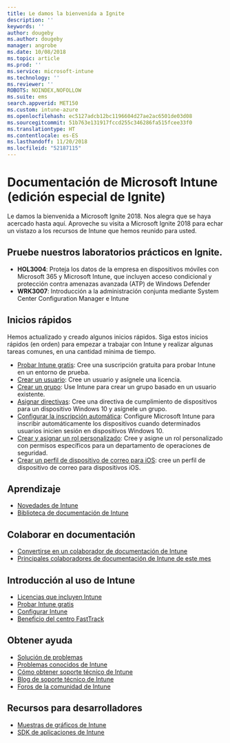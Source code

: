 ```yaml
---
title: Le damos la bienvenida a Ignite
description: ''
keywords: ''
author: dougeby
ms.author: dougeby
manager: angrobe
ms.date: 10/08/2018
ms.topic: article
ms.prod: ''
ms.service: microsoft-intune
ms.technology: ''
ms.reviewer: ''
ROBOTS: NOINDEX,NOFOLLOW
ms.suite: ems
search.appverid: MET150
ms.custom: intune-azure
ms.openlocfilehash: ec5127adcb12bc1196604d27ae2ac6501de03d08
ms.sourcegitcommit: 51b763e131917fccd255c346286fa515fcee33f0
ms.translationtype: HT
ms.contentlocale: es-ES
ms.lasthandoff: 11/20/2018
ms.locfileid: "52187115"
---
```

# <a name="microsoft-intune-documentation-40ignite-special-edition41"></a>Documentación de Microsoft Intune &#40;edición especial de Ignite&#41;
Le damos la bienvenida a Microsoft Ignite 2018. Nos alegra que se haya acercado hasta aquí. Aproveche su visita a Microsoft Ignite 2018 para echar un vistazo a los recursos de Intune que hemos reunido para usted.

## <a name="try-our-hands-on-labs-at-ignite"></a>Pruebe nuestros laboratorios prácticos en Ignite.
- **HOL3004**: Proteja los datos de la empresa en dispositivos móviles con Microsoft 365 y Microsoft Intune, que incluyen acceso condicional y protección contra amenazas avanzada (ATP) de Windows Defender
- **WRK3007**: Introducción a la administración conjunta mediante System Center Configuration Manager e Intune

## <a name="quickstarts"></a>Inicios rápidos
Hemos actualizado y creado algunos inicios rápidos. Siga estos inicios rápidos (en orden) para empezar a trabajar con Intune y realizar algunas tareas comunes, en una cantidad mínima de tiempo.

- [Probar Intune gratis](free-trial-sign-up.md): Cree una suscripción gratuita para probar Intune en un entorno de prueba.    
- [Crear un usuario](quickstart-create-user.md): Cree un usuario y asígnele una licencia.
- [Crear un grupo](quickstart-create-group.md): Use Intune para crear un grupo basado en un usuario existente.
- [Asignar directivas](get-started-policies.md): Cree una directiva de cumplimiento de dispositivos para un dispositivo Windows 10 y asígnele un grupo.
- [Configurar la inscripción automática](quickstart-setup-auto-enrollment.md): Configure Microsoft Intune para inscribir automáticamente los dispositivos cuando determinados usuarios inicien sesión en dispositivos Windows 10.
- [Crear y asignar un rol personalizado](quickstart-create-custom-role.md): Cree y asigne un rol personalizado con permisos específicos para un departamento de operaciones de seguridad. 
- [Crear un perfil de dispositivo de correo para iOS](quickstart-email-profile.md): cree un perfil de dispositivo de correo para dispositivos iOS.

## <a name="learn"></a>Aprendizaje
- [Novedades de Intune](whats-new.md)
- [Biblioteca de documentación de Intune](https://docs.microsoft.com/intune/)

## <a name="contribute-to-docs"></a>Colaborar en documentación
- [Convertirse en un colaborador de documentación de Intune](https://github.com/MicrosoftDocs/IntuneDocs/blob/master/README.md)  
- [Principales colaboradores de documentación de Intune de este mes](https://github.com/MicrosoftDocs/IntuneDocs/graphs/contributors?from=2018-09-01&to=2018-11-30&type=c)  

## <a name="start-using-intune"></a>Introducción al uso de Intune
- [Licencias que incluyen Intune](licenses.md)
- [Probar Intune gratis](free-trial-sign-up.md)
- [Configurar Intune](setup-steps.md)
- [Beneficio del centro FastTrack](https://docs.microsoft.com/enterprise-mobility-security/Solutions/enterprise-mobility-fasttrack-program)

## <a name="get-help"></a>Obtener ayuda
- [Solución de problemas](help-desk-operators.md)
- [Problemas conocidos de Intune](known-issues.md)
- [Cómo obtener soporte técnico de Intune](get-support.md)
- [Blog de soporte técnico de Intune](https://blogs.technet.microsoft.com/intunesupport/)
- [Foros de la comunidad de Intune](https://techcommunity.microsoft.com/t5/Enterprise-Mobility-Security/ct-p/EMS)

## <a name="developer-resources"></a>Recursos para desarrolladores
- [Muestras de gráficos de Intune](https://github.com/microsoftgraph/powershell-intune-samples)
- [SDK de aplicaciones de Intune](app-sdk-get-started.md)
